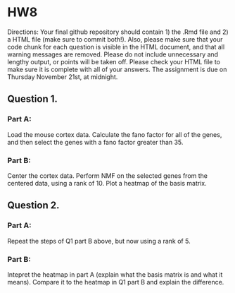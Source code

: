 HW8
================

Directions: Your final github repository should contain 1) the .Rmd file and 2) a HTML file (make sure to commit both!). Also, please make sure that your code chunk for each question is visible in the HTML document, and that all warning messages are removed. Please do not include unnecessary and lengthy output, or points will be taken off. Please check your HTML file to make sure it is complete with all of your answers. The assignment is due on Thursday November 21st, at midnight.

Question 1.
-----------

### Part A:

Load the mouse cortex data. Calculate the fano factor for all of the genes, and then select the genes with a fano factor greater than 35.

### Part B:

Center the cortex data. Perform NMF on the selected genes from the centered data, using a rank of 10. Plot a heatmap of the basis matrix.

Question 2.
-----------

### Part A:

Repeat the steps of Q1 part B above, but now using a rank of 5.

### Part B:

Intepret the heatmap in part A (explain what the basis matrix is and what it means). Compare it to the heatmap in Q1 part B and explain the difference.
